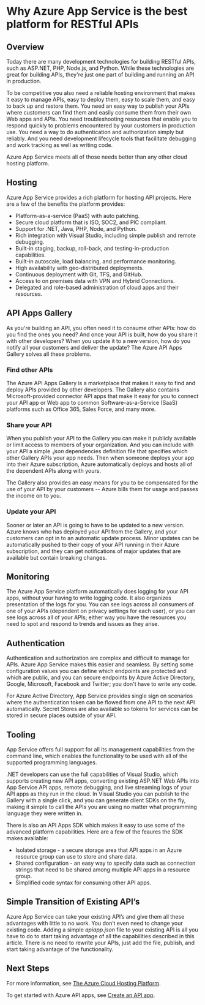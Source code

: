 <properties 
	pageTitle="Why Azure App Service is the best platform for RESTful APIs" 
	description="Learn why Azure App Service is the best platform for developing, publishing, and hosting RESTful APIs." 
	services="app-service" 
	documentationCenter=".net" 
	authors="tdykstra" 
	manager="wpickett" 
	editor="jimbe"/>

<tags 
	ms.service="app-service" 
	ms.workload="web" 
	ms.tgt_pltfrm="na" 
	ms.devlang="na" 
	ms.topic="article" 
	ms.date="2/19/2015" 
	ms.author="tdykstra"/>

# Why Azure App Service is the best platform for RESTful APIs

## Overview

Today there are many development technologies for building RESTful APIs, such as ASP.NET, PHP, Node.js, and Python. While these technologies are great for building APIs, they're just one part of building and running an API in production. 

To be competitive you also need a reliable hosting environment that makes it easy to manage APIs, easy to deploy them, easy to scale them, and easy to back up and restore them. You need an easy way to publish your APIs where customers can find them and easily consume them from their own Web apps and APIs. You need troubleshooting resources that enable you to respond quickly to problems encountered by your customers in production use. You need a way to do authentication and authorization simply but reliably. And you need development lifecycle tools that facilitate debugging and work tracking as well as writing code.

Azure App Service meets all of those needs better than any other cloud hosting platform.

## Hosting 

Azure App Service provides a rich platform for hosting API projects. Here are a few of the benefits the platform provides:

* Platform-as-a-service (PaaS) with auto patching.
* Secure cloud platform that is ISO, SOC2, and PIC compliant.
* Support for .NET, Java, PHP, Node, and Python. 
* Rich integration with Visual Studio, including simple publish and remote debugging.
* Built-in staging, backup, roll-back, and testing-in-production capabilities.  
* Built-in autoscale, load balancing, and performance monitoring.
* High availability with geo-distributed deployments.
* Continuous deployment with Git, TFS, and GitHub.
* Access to on premises data with VPN and Hybrid Connections.
* Delegated and role-based administration of cloud apps and their resources.

## API Apps Gallery

As you're building an API, you often need it to consume other APIs: how do you find the ones you need?  And once your API is built, how do you share it with other developers? When you update it to a new version, how do you notify all your customers and deliver the update? The Azure API Apps Gallery solves all these problems.

### Find other APIs 

The Azure API Apps Gallery is a marketplace that makes it easy to find and deploy APIs provided by other developers. The Gallery also contains Microsoft-provided connector API apps that make it easy for you to connect your API app or Web app to common Software-as-a-Service (SaaS) platforms such as Office 365, Sales Force, and many more.  

### Share your API

When you publish your API to the Gallery you can make it publicly available or limit access to members of your organization. And you can include with your API a simple *.json* dependencies definition file that specifies which other Gallery APIs your app needs. Then when someone deploys your app into their Azure subscription, Azure automatically deploys and hosts all of the dependent APIs along with yours. 

The Gallery also provides an easy means for you to be compensated for the use of your API by your customers -- Azure bills them for usage and passes the income on to you.

### Update your API

Sooner or later an API is going to have to be updated to a new version. Azure knows who has deployed your API from the Gallery, and your customers can opt in to an automatic update process. Minor updates can be automatically pushed to their copy of your API running in their Azure subscription, and they can get notifications of major updates that are available but contain breaking changes.

## Monitoring

The Azure App Service platform automatically does logging for your API apps, without your having to write logging code. It also organizes presentation of the logs for you. You can see logs across all consumers of one of your APIs (dependent on privacy settings for each user), or you can see logs across all of your APIs; either way you have the resources you need to spot and respond to trends and issues as they arise.

## Authentication

Authentication and authorization are complex and difficult to manage for APIs. Azure App Service makes this easier and seamless. By setting some configuration values you can define which endpoints are protected and which are public, and you can secure endpoints by Azure Active Directory, Google, Microsoft, Facebook and Twitter; you don't have to write any code.

For Azure Active Directory, App Service provides single sign on scenarios where the authentication token can be flowed from one API to the next API automatically. Secret Stores are also available so tokens for services can be stored in secure places outside of your API.

## Tooling

App Service offers full support for all its management capabilities from the command line, which enables the functionality to be used with all of the supported programming languages.

.NET developers can use the full capabilities of Visual Studio, which supports creating new API apps, converting existing ASP.NET Web APIs into App Service API apps, remote debugging, and live streaming logs of your API apps as they run in the cloud. In Visual Studio you can publish to the Gallery with a single click, and you can generate client SDKs on the fly, making it simple to call the APIs you are using no matter what programming language they were written in.  

There is also an API Apps SDK which makes it easy to use some of the advanced platform capabilities. Here are a few of the feaures the SDK makes available:

* Isolated storage - a secure storage area that API apps in an Azure resource group can use to store and share data.
* Shared configuration - an easy way to specify data such as connection strings that need to be shared among multiple API apps in a resource group.
* Simplified code syntax for consuming other API apps.  

## Simple Transition of Existing API’s

Azure App Service can take your existing API’s and give them all these advantages with little to no work. You don’t even need to change your existing code. Adding a simple *apiapp.json* file to your existing API is all you have to do to start taking advantage of all the capabilities described in this article. There is no need to rewrite your APIs, just add the file, publish, and start taking advantage of the functionality. 

## Next Steps

For more information, see [The Azure Cloud Hosting Platform](../app-service-cloud-app-platform).

To get started with Azure API apps, see [Create an API app](../app-service-create-api-app).



